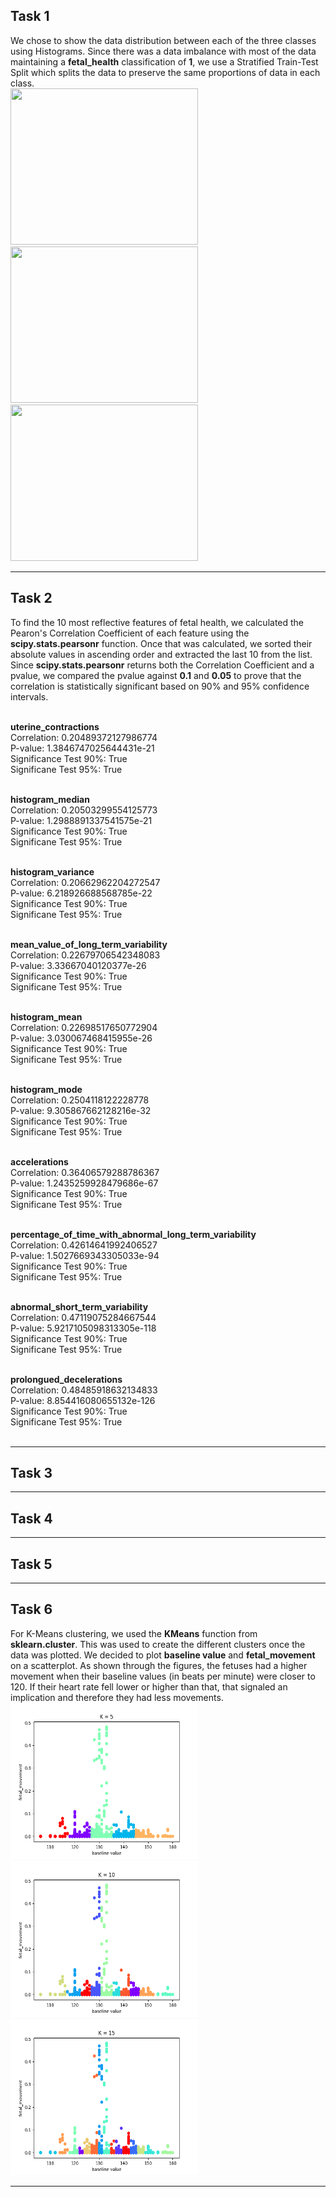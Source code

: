 <h2>Task 1</h2>
We chose to show the data distribution between each of the three classes using Histograms. Since there was a data imbalance with most of the data maintaining a <b>fetal_health</b> classification of <b>1</b>, we use a Stratified Train-Test Split which splits the data to preserve the same proportions of data in each class.
<div>
  <img src="https://github.com/johannanguyen/fetal_health/blob/master/screenshots/distribution1?raw=true.png" height="250" width="300">
  <img src="https://github.com/johannanguyen/fetal_health/blob/master/screenshots/distribution2?raw=true.png" height="250" width="300">
  <img src="https://github.com/johannanguyen/fetal_health/blob/master/screenshots/distribution3?raw=true.png" height="250" width="300">
</div>
<hr>

<h2>Task 2</h2>
To find the 10 most reflective features of fetal health, we calculated the Pearon's Correlation Coefficient of each feature using the <b>scipy.stats.pearsonr</b> function. Once that was calculated, we sorted their absolute values in ascending order and extracted the last 10 from the list. Since <b>scipy.stats.pearsonr</b> returns both the Correlation Coefficient and a pvalue, we compared the pvalue against <b>0.1</b> and <b>0.05</b> to prove that the correlation is statistically significant based on 90% and 95% confidence intervals.<br><br>

<b>uterine_contractions</b><br>
Correlation: 0.20489372127986774<br>
P-value: 1.3846747025644431e-21<br>
Significance Test 90%: True<br>
Significane Test 95%: True<br><br>

<b>histogram_median</b><br>
Correlation: 0.20503299554125773<br>
P-value: 1.2988891337541575e-21<br>
Significance Test 90%: True<br>
Significane Test 95%: True<br><br>

<b>histogram_variance</b><br>
Correlation: 0.20662962204272547<br>
P-value: 6.218926688568785e-22<br>
Significance Test 90%: True<br>
Significane Test 95%: True<br><br>

<b>mean_value_of_long_term_variability</b><br>
Correlation: 0.22679706542348083<br>
P-value: 3.33667040120377e-26<br>
Significance Test 90%: True<br>
Significane Test 95%: True<br><br>

<b>histogram_mean</b><br>
Correlation: 0.22698517650772904<br>
P-value: 3.030067468415955e-26<br>
Significance Test 90%: True<br>
Significane Test 95%: True<br><br>

<b>histogram_mode</b><br>
Correlation: 0.2504118122228778<br>
P-value: 9.305867662128216e-32<br>
Significance Test 90%: True<br>
Significane Test 95%: True<br><br>

<b>accelerations</b><br>
Correlation: 0.36406579288786367<br>
P-value: 1.2435259928479686e-67<br>
Significance Test 90%: True<br>
Significane Test 95%: True<br><br>

<b>percentage_of_time_with_abnormal_long_term_variability</b><br>
Correlation: 0.42614641992406527<br>
P-value: 1.5027669343305033e-94<br>
Significance Test 90%: True<br>
Significane Test 95%: True<br><br>

<b>abnormal_short_term_variability</b><br>
Correlation: 0.47119075284667544<br>
P-value: 5.9217105098313305e-118<br>
Significance Test 90%: True<br>
Significane Test 95%: True<br><br>

<b>prolongued_decelerations</b><br>
Correlation: 0.48485918632134833<br>
P-value: 8.854416080655132e-126<br>
Significance Test 90%: True<br>
Significane Test 95%: True<br><br>
<hr>

<h2>Task 3</h2>
<hr>

<h2>Task 4</h2>
<hr>

<h2>Task 5</h2>
<hr>

<h2>Task 6</h2>
For K-Means clustering, we used the <b>KMeans</b> function from <b>sklearn.cluster</b>. This was used to create the different clusters once the data was plotted. We decided to plot <b>baseline value</b> and <b>fetal_movement</b> on a scatterplot. As shown through the figures, the fetuses had a higher movement when their baseline values (in beats per minute) were closer to 120. If their heart rate fell lower or higher than that, that signaled an implication and therefore they had less movements.
<div>
  <img src="https://github.com/johannanguyen/fetal_health/blob/master/screenshots/kmeans1.png?raw=true" height="250" width="300">
  <img src="https://github.com/johannanguyen/fetal_health/blob/master/screenshots/kmeans2.png?raw=true" height="250" width="300">
  <img src="https://github.com/johannanguyen/fetal_health/blob/master/screenshots/kmeans3.png?raw=true" height="250" width="300">  
</div>
<hr>
